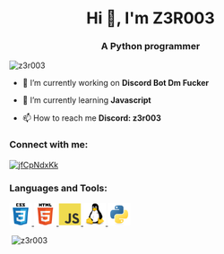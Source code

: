 <h1 align="center">Hi 👋, I'm Z3R003</h1>
<h3 align="center">A Python programmer</h3>

<p align="left"> <img src="https://komarev.com/ghpvc/?username=z3r003&label=Profile%20views&color=0e75b6&style=flat" alt="z3r003" /> </p>

- 🔭 I’m currently working on **Discord Bot Dm Fucker**

- 🌱 I’m currently learning **Javascript**

- 📫 How to reach me **Discord: z3r003**

<h3 align="left">Connect with me:</h3>
<p align="left">
<a href="https://discord.gg/jfCpNdxKk" target="blank"><img align="center" src="https://raw.githubusercontent.com/rahuldkjain/github-profile-readme-generator/master/src/images/icons/Social/discord.svg" alt="jfCpNdxKk" height="30" width="40" /></a>
</p>

<h3 align="left">Languages and Tools:</h3>
<p align="left"> <a href="https://www.w3schools.com/css/" target="_blank" rel="noreferrer"> <img src="https://raw.githubusercontent.com/devicons/devicon/master/icons/css3/css3-original-wordmark.svg" alt="css3" width="40" height="40"/> </a> <a href="https://www.w3.org/html/" target="_blank" rel="noreferrer"> <img src="https://raw.githubusercontent.com/devicons/devicon/master/icons/html5/html5-original-wordmark.svg" alt="html5" width="40" height="40"/> </a> <a href="https://developer.mozilla.org/en-US/docs/Web/JavaScript" target="_blank" rel="noreferrer"> <img src="https://raw.githubusercontent.com/devicons/devicon/master/icons/javascript/javascript-original.svg" alt="javascript" width="40" height="40"/> </a> <a href="https://www.linux.org/" target="_blank" rel="noreferrer"> <img src="https://raw.githubusercontent.com/devicons/devicon/master/icons/linux/linux-original.svg" alt="linux" width="40" height="40"/> </a> <a href="https://www.python.org" target="_blank" rel="noreferrer"> <img src="https://raw.githubusercontent.com/devicons/devicon/master/icons/python/python-original.svg" alt="python" width="40" height="40"/> </a> </p>

<p>&nbsp;<img align="center" src="https://github-readme-stats.vercel.app/api?username=z3r003&show_icons=true&locale=en" alt="z3r003" /></p>
